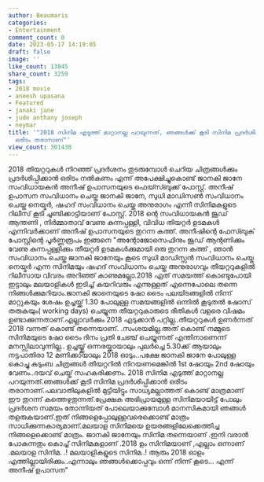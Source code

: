 ```yaml
---
author: Beaumaris
categories:
- Entertainment
comment_count: 0
date: 2023-05-17 14:19:05
draft: false
image: ''
like_count: 13845
share_count: 3259
tags:
- 2018 movie
- aneesh upasana
- Featured
- janaki jane
- jude anthany joseph
- neymar
title: '"2018 സിനിമ എടുത്ത് മാറ്റാനല്ല പറയുന്നത്, ഞങ്ങൾക്ക് കൂടി സിനിമ പ്രദർശിപ്പിക്കാൻ
  ഒരിടം തരാനാണ്"'
view_count: 301438
---
```


2018 തിയറ്ററുകള്‍ നിറഞ്ഞ് പ്രദര്‍ശനം തുടരുമ്പോള്‍ ചെറിയ ചിത്രങ്ങള്‍ക്കും പ്രദര്‍ശിപ്പിക്കാന്‍ ഒരിടം നല്‍കണം എന്ന് അപേക്ഷിച്ചുകൊണ്ട് ജാനകി ജാനേ സംവിധായകന്‍ അനീഷ് ഉപാസനയുടെ ഫെയ്സ്ബുക്ക് പോസ്റ്റ്. അനീഷ് ഉപാസന സംവിധാനം ചെയ്ത ജാനകി ജാനേ, സുധി മാഡിസൺ സംവിധാനം ചെയ്ത നെയ്മർ, ഷഹദ് സംവിധാനം ചെയ്ത അനുരാഗം എന്നീ സിനിമകളുടെ റിലീസ് കൂടി ചൂണ്ടിക്കാട്ടിയാണ് പോസ്റ്റ്. 2018 ന്റെ സംവിധായകൻ ജൂഡ് ആന്തണി , നിർമ്മാതാവ് വേണു കുന്നപ്പള്ളി, വിവിധ തിയറ്റർ ഉടമകൾ എന്നിവർക്കാണ് അനീഷ് ഉപാസനയുടെ തുറന്ന കത്ത്. അനീഷിന്റെ ഫേസ്ബുക് പോസ്റ്റിന്റെ പൂർണ്ണരൂപം ഇങ്ങനെ [](https://cdn.boolokam.com/articles/2023/05/qdqq.jpg)"അന്റോജോസെഫിനും ജൂഡ് ആന്റണിക്കും വേണു കുന്നപ്പള്ളിക്കും തീയറ്റർ ഉടമകൾക്കുമായി ഒരു തുറന്ന കത്ത് , ഞാൻ സംവിധാനം ചെയ്ത ജാനകി ജാനേയും കൂടെ സുധി മാഡിസ്സൻ സംവിധാനം ചെയ്ത നെയ്മർ എന്ന സിനിമയും ഷഹദ് സംവിധാനം ചെയ്ത അനുരാഗവും തീയറ്ററുകളിൽ റിലീസായ വിവരം അറിഞ്ഞ് കാണുമല്ലോ.2018 ഏത് സമയത്ത് കൊണ്ടുപോയി ഇട്ടാലും മലയാളികൾ ഇടിച്ച് കയറിവരും എന്നുള്ളത് എന്നെപോലെ തന്നെ നിങ്ങൾക്കുമറിയാം.ജാനകി ജാനെയുടെ ഷോ ടൈം പലയിടങ്ങളിൽ നിന്ന് മാറ്റുകയും ശേഷം ഉച്ചയ്ക്ക് 1.30 പോലുള്ള സമയങ്ങളിൽ ഒന്നിൽ കൂടുതൽ ഷോസ് തരുകയും( working days) ചെയ്യുന്ന തീയറ്ററുകാരുടെ രീതികൾ വളരെ വിഷമം ഉണ്ടാക്കുന്നതാണ്.എല്ലാവർക്കും 2018 എടുക്കാൻ പറ്റില്ല..തീയറ്ററുകൾ ഉണർന്നത് 2018 വന്നത് കൊണ്ട് തന്നെയാണ്. .സംശയമില്ല.അത് കൊണ്ട് നമ്മുടെ സിനിമയുടെ ഷോ ടൈം ദിനം പ്രതി ചേഞ്ച്‌ ചെയ്യുന്നത് എന്തിനാണെന്ന് മനസ്സിലാവുന്നില്ല.. ഉച്ചയ്യ്ക്ക് ഒന്നരയ്ക്കായാലും പുലർച്ചെ 5.30ക്ക് ആയാലും നട്ടപാതിരാ 12 മണിക്കായാലും 2018 ഓടും..പക്ഷേ ജാനകി ജാനേ പോലുള്ള കൊച്ചു കുടുംബ ചിത്രങ്ങൾ തീയറ്ററിൽ നിറയണമെങ്കിൽ 1st ഷോയും 2nd ഷോയും വേണം..ദയവ് ചെയ്ത് സഹകരിക്കണം. 2018 സിനിമ എടുത്ത് മാറ്റാനല്ല പറയുന്നത്.ഞങ്ങൾക്ക് കൂടി സിനിമ പ്രദർശിപ്പിക്കാൻ ഒരിടം തരാനാണ്.പലവാതിലുകളിൽ മുട്ടിയിട്ടും സാധ്യമല്ലാത്തത് കൊണ്ട് മാത്രമാണ് ഈ തുറന്ന് കത്തെഴുതുന്നത്.പ്രേക്ഷക അഭിപ്രായമുള്ള സിനിമയായിട്ട് പോലും പ്രദർശന സമയം തോന്നിയത് പോലെയാക്കുമ്പോൾ മാനസികമായി ഞങ്ങൾ തളരുകയാണ്.ഇത് നിങ്ങളെപ്പോലുള്ളവരെക്കൊണ്ട് മാത്രം സാധിക്കുന്നകാര്യമാണ്.മലയാള സിനിമയെ ഉയരങ്ങളിലേക്കെത്തിച്ച നിങ്ങളെക്കൊണ്ട് മാത്രം. ജാനകി ജാനേയും സിനിമ തന്നെയാണ് .ഇനി വരാൻ പോകുന്നതും കൊച്ച് സിനിമകളാണ് .2018 ഉം സിനിമയാണ് ,എല്ലാം ഒന്നാണ് .മലയാള സിനിമ. .! മലയാളികളുടെ സിനിമ..! ആരും 2018 ഓളം എത്തില്ലായിരിക്കും..എന്നാലും ഞങ്ങൾക്കൊപ്പവും ഒന്ന് നിന്ന് കൂടെ... എന്ന് അനീഷ് ഉപാസന"